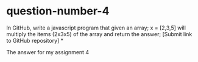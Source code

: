 # question-number-4

In GitHub, write a javascript program that given an array; x = [2,3,5] will multiply the items (2x3x5) of the array and return the answer; [Submit link to GitHub repository] *

The answer for my assignment 4


